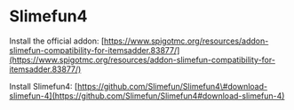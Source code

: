 # Slimefun4

Install the official addon: [https://www.spigotmc.org/resources/addon-slimefun-compatibility-for-itemsadder.83877/](https://www.spigotmc.org/resources/addon-slimefun-compatibility-for-itemsadder.83877/)

Install Slimefun4: [https://github.com/Slimefun/Slimefun4\#download-slimefun-4](https://github.com/Slimefun/Slimefun4#download-slimefun-4)

